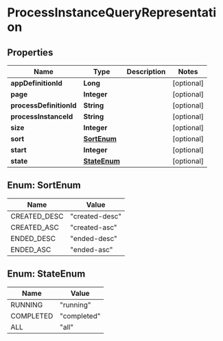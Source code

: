 
# ProcessInstanceQueryRepresentation

## Properties
Name | Type | Description | Notes
------------ | ------------- | ------------- | -------------
**appDefinitionId** | **Long** |  |  [optional]
**page** | **Integer** |  |  [optional]
**processDefinitionId** | **String** |  |  [optional]
**processInstanceId** | **String** |  |  [optional]
**size** | **Integer** |  |  [optional]
**sort** | [**SortEnum**](#SortEnum) |  |  [optional]
**start** | **Integer** |  |  [optional]
**state** | [**StateEnum**](#StateEnum) |  |  [optional]


<a name="SortEnum"></a>
## Enum: SortEnum
Name | Value
---- | -----
CREATED_DESC | &quot;created-desc&quot;
CREATED_ASC | &quot;created-asc&quot;
ENDED_DESC | &quot;ended-desc&quot;
ENDED_ASC | &quot;ended-asc&quot;


<a name="StateEnum"></a>
## Enum: StateEnum
Name | Value
---- | -----
RUNNING | &quot;running&quot;
COMPLETED | &quot;completed&quot;
ALL | &quot;all&quot;



